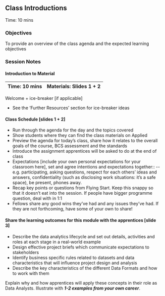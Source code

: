 ## Class Introductions
Time: 10 mins

### Objectives 
To provide an overview of the class agenda and the expected learning objectives


### Session Notes
#### Introduction to Material

|Time: 10 mins | Materials: Slides 1 + 2  |
| ------ | ------ | 

Welcome + ice-breaker [if applicable]
- See the ‘Further Resources’ section for ice-breaker ideas
 
#### Class Schedule [slides 1 + 2]
- Run through the agenda for the day and the topics covered
- Show students where they can find the class materials on Applied
- Preview the agenda for today’s class, share how it relates to the overall goals of the course, BCS assessment and the standards 
- Introduce the assignment apprentices will be asked to do at the end of class 
- Expectations [include your own personal expectations for your classroom here], set and agree intentions and expectations together::
-- e.g. participating, asking questions, respect for each others’ ideas and answers, confidentiality (such as disclosing work situations: it’s a safe space), be present, phones away. 
- Recap key points or questions from Flying Start. Keep this snappy so that it doesn’t eat into the session. If people have bigger programme question, deal with in 1:1
- Fellows share any good wins they’ve had and any issues they’ve had. If they are not forthcoming, have some of your own to share! 


#### Share the learning outcomes for this module with the apprentices [slide 3]
- Describe the data analytics lifecycle and set out details, activities and roles at each stage in a real-world example
- Design effective project briefs which communicate expectations to stakeholders
- Identify business specific rules related to datasets and data characteristics that will influence project design and analysis
- Describe the key characteristics of the different Data Formats and how to work with them

Explain why and how apprentices will apply these concepts in their role as Data Analysts. Illustrate with _**1-2 examples from your own career**_.
